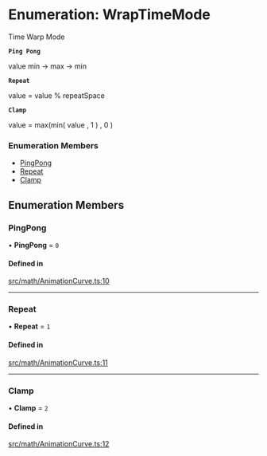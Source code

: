 # Enumeration: WrapTimeMode

Time Warp Mode

**`Ping Pong`**

value min -> max -> min

**`Repeat`**

value = value % repeatSpace

**`Clamp`**

value = max(min( value ,  1 ) , 0 )

### Enumeration Members

- [PingPong](WrapTimeMode.md#pingpong)
- [Repeat](WrapTimeMode.md#repeat)
- [Clamp](WrapTimeMode.md#clamp)

## Enumeration Members

### PingPong

• **PingPong** = ``0``

#### Defined in

[src/math/AnimationCurve.ts:10](https://github.com/Orillusion/orillusion/blob/main/src/math/AnimationCurve.ts#L10)

___

### Repeat

• **Repeat** = ``1``

#### Defined in

[src/math/AnimationCurve.ts:11](https://github.com/Orillusion/orillusion/blob/main/src/math/AnimationCurve.ts#L11)

___

### Clamp

• **Clamp** = ``2``

#### Defined in

[src/math/AnimationCurve.ts:12](https://github.com/Orillusion/orillusion/blob/main/src/math/AnimationCurve.ts#L12)

